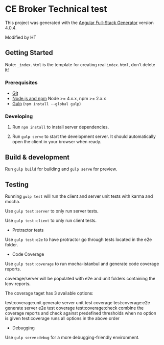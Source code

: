 # CE Broker Technical test

This project was generated with the [Angular Full-Stack Generator](https://github.com/DaftMonk/generator-angular-fullstack) version 4.0.4.

Modified by HT

## Getting Started

Note: `_index.html` is the template for creating real `index.html`, don't delete it!

### Prerequisites

- [Git](https://git-scm.com/)
- [Node.js and npm](nodejs.org) Node >= 4.x.x, npm >= 2.x.x
- [Gulp](http://gulpjs.com/) (`npm install --global gulp`)

### Developing

1. Run `npm install` to install server dependencies.

2. Run `gulp serve` to start the development server. It should automatically open the client in your browser when ready.

## Build & development

Run `gulp build` for building and `gulp serve` for preview.

## Testing

Running `gulp test` will run the client and server unit tests with karma and mocha.

Use `gulp test:server` to only run server tests.

Use `gulp test:client` to only run client tests.

- Protractor tests

Use `gulp test:e2e` to have protractor go through tests located in the e2e folder.

- Code Coverage

Use `gulp test:coverage` to run mocha-istanbul and generate code coverage reports.

coverage/server will be populated with e2e and unit folders containing the lcov reports.

The coverage taget has 3 available options:

test:coverage:unit generate server unit test coverage
test:coverage:e2e generate server e2e test coverage
test:coverage:check combine the coverage reports and check against predefined thresholds
when no option is given test:coverage runs all options in the above order

- Debugging

Use `gulp serve:debug` for a more debugging-friendly environment.
